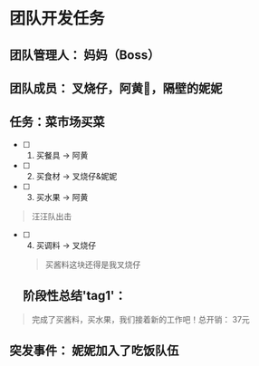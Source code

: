# 团队开发任务

## 团队管理人： 妈妈（Boss）

## 团队成员： 叉烧仔，阿黄🐶，隔壁的妮妮

## 任务：菜市场买菜

- [ ] 1. 买餐具 -> 阿黄  
- [ ] 2. 买食材 -> 叉烧仔&妮妮
- [ ] 3. 买水果 -> 阿黄

 > 汪汪队出击
 
- [ ] 4. 买调料 -> 叉烧仔
  > 买酱料这块还得是我叉烧仔

  ## 阶段性总结'tag1'：
> 
> 完成了买酱料，买水果，我们接着新的工作吧！总开销： 37元

## 突发事件： 妮妮加入了吃饭队伍